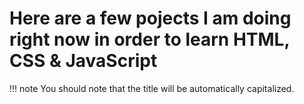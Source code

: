 # Here are a few pojects I am doing right now in order to learn HTML, CSS & JavaScript

!!! note
    You should note that the title will be automatically capitalized.
